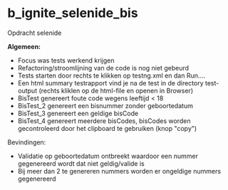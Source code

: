 # b_ignite_selenide_bis

Opdracht selenide

**Algemeen:**

* Focus was tests werkend krijgen
* Refactoring/stroomlijning van de code is nog niet gebeurd
* Tests starten door rechts te klikken op testng.xml en dan Run....
* Een html summary testrapport vind je na de test in de directory test-output (rechts kliklen op de html-file en openen in Browser)
* BisTest genereert foute code wegens leeftijd < 18
* BisTest_2 genereert een bisnummer zonder geboortedatum
* BisTest_3 genereert een geldige bisCode
* BisTest_4 genereert meerdere bisCodes, bisCodes worden gecontroleerd door het clipboard te gebruiken (knop "copy")

Bevindingen:

* Validatie op geboortedatum ontbreekt waardoor een nummer gegenereerd wordt dat niet geldig/valide is
* Bij meer dan 2 te genereren nummers worden er ongeldige nummers gegenereerd
